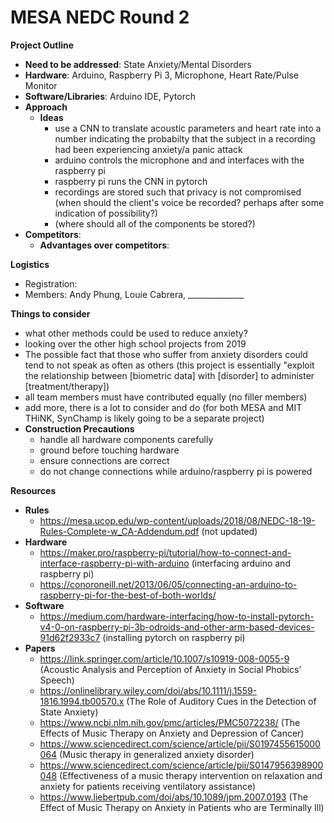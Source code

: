 # MESA NEDC Round 2
**Project Outline**
  - **Need to be addressed**: State Anxiety/Mental Disorders
  - **Hardware**: Arduino, Raspberry Pi 3, Microphone, Heart Rate/Pulse Monitor
  - **Software/Libraries**: Arduino IDE, Pytorch
  - **Approach**
    - **Ideas**
      - use a CNN to translate acoustic parameters and heart rate into a number indicating the probabilty that the subject in a recording had been experiencing anxiety/a panic attack
      - arduino controls the microphone and and interfaces with the raspberry pi
      - raspberry pi runs the CNN in pytorch
      - recordings are stored such that privacy is not compromised (when should the client's voice be recorded? perhaps after some indication of possibility?)
      - (where should all of the components be stored?)
  - **Competitors**:
    - **Advantages over competitors**:

**Logistics**
  - Registration: 
  - Members: Andy Phung, Louie Cabrera, ______________
      
**Things to consider**
  - what other methods could be used to reduce anxiety?
  - looking over the other high school projects from 2019
  - The possible fact that those who suffer from anxiety disorders could tend to not speak as often as others (this project is essentially "exploit the relationship between [biometric data] with [disorder] to administer [treatment/therapy])
  - all team members must have contributed equally (no filler members)
  - add more, there is a lot to consider and do (for both MESA and MIT THiNK, SynChamp is likely going to be a separate project) 
  - **Construction Precautions**
    - handle all hardware components carefully
    - ground before touching hardware
    - ensure connections are correct
    - do not change connections while arduino/raspberry pi is powered

**Resources**
  - **Rules**
    - https://mesa.ucop.edu/wp-content/uploads/2018/08/NEDC-18-19-Rules-Complete-w_CA-Addendum.pdf (not updated)
  - **Hardware**
    - https://maker.pro/raspberry-pi/tutorial/how-to-connect-and-interface-raspberry-pi-with-arduino (interfacing arduino and raspberry pi)
    - https://conoroneill.net/2013/06/05/connecting-an-arduino-to-raspberry-pi-for-the-best-of-both-worlds/
  - **Software**
    - https://medium.com/hardware-interfacing/how-to-install-pytorch-v4-0-on-raspberry-pi-3b-odroids-and-other-arm-based-devices-91d62f2933c7 (installing pytorch on raspberry pi)
  - **Papers**
    - https://link.springer.com/article/10.1007/s10919-008-0055-9 (Acoustic Analysis and Perception of Anxiety in Social Phobics’ Speech)
    - https://onlinelibrary.wiley.com/doi/abs/10.1111/j.1559-1816.1994.tb00570.x (The Role of Auditory Cues in the Detection of State Anxiety)
    - https://www.ncbi.nlm.nih.gov/pmc/articles/PMC5072238/ (The Effects of Music Therapy on Anxiety and Depression of Cancer)
    - https://www.sciencedirect.com/science/article/pii/S0197455615000064 (Music therapy in generalized anxiety disorder)
    - https://www.sciencedirect.com/science/article/pii/S0147956398900048 (Effectiveness of a music therapy intervention on relaxation and anxiety for patients receiving ventilatory assistance)
    - https://www.liebertpub.com/doi/abs/10.1089/jpm.2007.0193 (The Effect of Music Therapy on Anxiety in Patients who are Terminally Ill)
  
  
